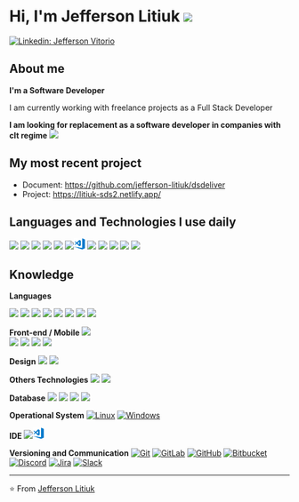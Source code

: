 # Hi, I'm  Jefferson Litiuk  <img src="https://media.tenor.com/images/3422f90f24b15275527c23bdbd923062/tenor.gif" width="80">

[![Linkedin: Jefferson Vitorio](https://img.shields.io/static/v1?label=LinkedIn&message=Jefferson+Litiuk%20&color=blue&logo=LinkedIn&style=flat-rounded&logoColor=white)](https://www.linkedin.com/in/jefferson-litiuk-244697128)

## About me

 <strong>I'm a Software Developer</strong>

 I am currently working with freelance projects as a Full Stack Developer

 **I am looking for replacement as a software developer in companies with clt regime** <img height="30" src="https://media.tenor.com/images/22e8b06290016a982285cf941e339276/tenor.gif"> 

## My most recent project
- Document: https://github.com/jefferson-litiuk/dsdeliver
- Project: https://litiuk-sds2.netlify.app/


## Languages and Technologies I use daily

<code><img src="https://img.shields.io/badge/javascript%20-%23323330.svg?&style=for-the-badge&logo=javascript&logoColor=%23F7DF1E"/></code>
<code><img src="https://img.shields.io/badge/PHP-777BB4?style=for-the-badge&logo=php&logoColor=white"/></code>
<code><img src="https://img.shields.io/badge/react%20-%2320232a.svg?&style=for-the-badge&logo=react&logoColor=%2361DAFB"/></code>
<code><img src="https://img.shields.io/badge/node.js%20-%2343853D.svg?&style=for-the-badge&logo=node.js&logoColor=white"/></code>
<code><img src="https://img.shields.io/badge/typescript%20-%23007ACC.svg?&style=for-the-badge&logo=typescript&logoColor=white"/></code>
<code><img src="https://img.shields.io/badge/-Visual%20Studio%20Code-007ACC?style=flat-square&logo=VisualStudioCode)"><img height="20" src="https://raw.githubusercontent.com/github/explore/80688e429a7d4ef2fca1e82350fe8e3517d3494d/topics/visual-studio-code/visual-studio-code.png"></code>
<code><img src="https://img.shields.io/badge/html5%20-%23E34F26.svg?&style=for-the-badge&logo=html5&logoColor=white"/></code>
<code><img src="https://img.shields.io/badge/css3%20-%231572B6.svg?&style=for-the-badge&logo=css3&logoColor=white"/></code>
<code><img src="https://img.shields.io/badge/SASS%20-hotpink.svg?&style=for-the-badge&logo=SASS&logoColor=white"/></code>
<code><img src="https://img.shields.io/badge/git%20-%23F05033.svg?&style=for-the-badge&logo=git&logoColor=white"/></code>
<code><img src="https://img.shields.io/badge/github%20-%23121011.svg?&style=for-the-badge&logo=github&logoColor=white"/></code>


## Knowledge

**Languages**

<code><img src="https://img.shields.io/badge/python%20-%2314354C.svg?&style=for-the-badge&logo=python&logoColor=white"/></code>
<code><img src="https://img.shields.io/badge/c%23%20-%23239120.svg?&style=for-the-badge&logo=c-sharp&logoColor=white"/></code>
<code><img src="https://img.shields.io/badge/java-%23ED8B00.svg?&style=for-the-badge&logo=java&logoColor=white"/></code>
<code><img src="https://img.shields.io/badge/react_native%20-%2320232a.svg?&style=for-the-badge&logo=react&logoColor=%2361DAFB"/></code>
<code><img src="https://img.shields.io/badge/bootstrap%20-%23563D7C.svg?&style=for-the-badge&logo=bootstrap&logoColor=white"/></code>
<code><img src="https://img.shields.io/badge/SASS%20-hotpink.svg?&style=for-the-badge&logo=SASS&logoColor=white"/></code>
<code><img src="https://img.shields.io/badge/shell_script%20-%23121011.svg?&style=for-the-badge&logo=gnu-bash&logoColor=white"/></code>
<code><img src="https://img.shields.io/badge/markdown-%23000000.svg?&style=for-the-badge&logo=markdown&logoColor=white"/></code>


**Front-end / Mobile**
<code><img src="https://img.shields.io/badge/html5%20-%23E34F26.svg?&style=for-the-badge&logo=html5&logoColor=white"/>
</code><code><img src="https://img.shields.io/badge/SASS%20-hotpink.svg?&style=for-the-badge&logo=SASS&logoColor=white"/></code>
<code><img src="https://img.shields.io/badge/css3%20-%231572B6.svg?&style=for-the-badge&logo=css3&logoColor=white"/></code>
<code><img src="https://img.shields.io/badge/react%20-%2320232a.svg?&style=for-the-badge&logo=react&logoColor=%2361DAFB"/></code>
<code><img src="https://img.shields.io/badge/react_native%20-%2320232a.svg?&style=for-the-badge&logo=react&logoColor=%2361DAFB"/></code>

**Design**
<code><img src="https://img.shields.io/badge/figma%20-%23F24E1E.svg?&style=for-the-badge&logo=figma&logoColor=white"/></code>
<code><img src="https://img.shields.io/badge/adobe%20xd%20-%23FF26BE.svg?&style=for-the-badge&logo=adobe%20xd&logoColor=white"/></code>

**Others Technologies**
<code><img src="https://img.shields.io/badge/docker%20-%230db7ed.svg?&style=for-the-badge&logo=docker&logoColor=white"/></code>
<code><img src="https://img.shields.io/badge/node.js%20-%2343853D.svg?&style=for-the-badge&logo=node.js&logoColor=white"/></code>


**Database**
<code><img src="https://img.shields.io/badge/-MongoDB-black?style=flat-square&logo=mongodb"/></code>
<code><img src="https://img.shields.io/badge/-PostgreSQL-336791?style=flat-square&logo=postgresql&link=https://github.com/YagoGodoyGarcia"/></code>
<code><img src="https://img.shields.io/badge/-MySQL-a0c4db?style=flat-square&logo=mysql"/></code>
<code><img src="https://img.shields.io/badge/-SQLite-003B57?style=flat-square&logo=sqlite"/></code>

**Operational System**
[![Linux](https://img.shields.io/badge/-Linux-333333?style=flat-square&logo=Linux&link=https://github.com/YagoGodoyGarcia/)]()
[![Windows](https://img.shields.io/badge/-Windows-0078D6?style=flat-square&logo=Windows)]()

**IDE**
<code><img src="https://img.shields.io/badge/-Visual%20Studio%20Code-007ACC?style=flat-square&logo=VisualStudioCode&link=)"><img height="20" src="https://raw.githubusercontent.com/github/explore/80688e429a7d4ef2fca1e82350fe8e3517d3494d/topics/visual-studio-code/visual-studio-code.png"></code>

**Versioning and Communication**
[![Git](https://img.shields.io/badge/-Git-black?style=flat-square&logo=git)]()
[![GitLab](https://img.shields.io/badge/-GitLab-FCA121?style=flat-square&logo=gitlab)]()
[![GitHub](https://img.shields.io/badge/-GitHub-181717?style=flat-square&logo=github)]()
[![Bitbucket](https://img.shields.io/badge/-Bitbucket-0052CC?style=flat-square&logo=bitbucket)]()
[![Discord](https://img.shields.io/badge/-Discord-000000?style=flat-square&logo=Discord)]()
[![Jira](https://img.shields.io/badge/-Jira-0052CC?style=flat-square&logo=Jira)]()
[![Slack](https://img.shields.io/badge/-Slack-4A154B?style=flat-square&logo=Slack)]()


---

⭐️ From [Jefferson Litiuk](https://github.com/jefferson-litiuk)
